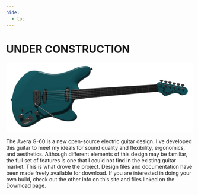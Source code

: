 ```yaml
---
hide:
  - toc
---
```


# UNDER CONSTRUCTION

![img](images/renders/58.png)

The Avera G-60 is a new open-source electric guitar design. I've developed this guitar to meet my ideals for sound quality and flexibility, ergonomics, and aesthetics. Although different elements of this design may be familiar, the full set of features is one that I could not find in the existing guitar market. This is what drove the project. Design files and documentation have been made freely available for download. If you are interested in doing your own build, check out the other info on this site and files linked on the Download page.





